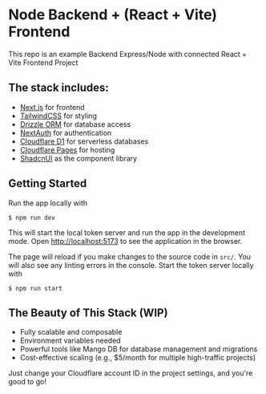 # Node Backend + (React + Vite)  Frontend

This repo is an example Backend Express/Node with connected  React + Vite Frontend Project 


## The stack includes:

- [Next.js](https://nextjs.org/) for frontend
- [TailwindCSS](https://tailwindcss.com/) for styling
- [Drizzle ORM](https://orm.drizzle.team/) for database access
- [NextAuth](https://next-auth.js.org/) for authentication
- [Cloudflare D1](https://www.cloudflare.com/developer-platform/d1/) for serverless databases
- [Cloudflare Pages](https://pages.cloudflare.com/) for hosting
- [ShadcnUI](https://shadcn.com/) as the component library

## Getting Started

Run the app locally with

    $ npm run dev

This will start the local token server and run the app in the development mode. Open [http://localhost:5173](http://localhost:5173) to see the application in the browser.

The page will reload if you make changes to the source code in `src/`.
You will also see any linting errors in the console. Start the token server locally with

    $ npm run start


## The Beauty of This Stack (WIP)

- Fully scalable and composable
- Environment variables needed 
- Powerful tools like Mango DB for database management and migrations
- Cost-effective scaling (e.g., $5/month for multiple high-traffic projects)

Just change your Cloudflare account ID in the project settings, and you're good to go!
